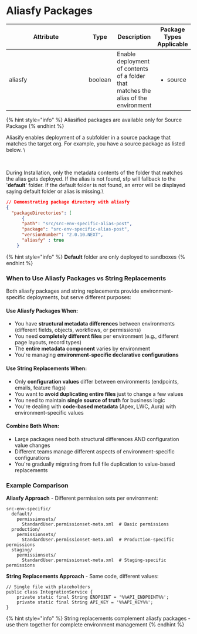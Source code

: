 # Aliasfy Packages



<table><thead><tr><th width="229">Attribute</th><th>Type</th><th>Description</th><th>Package Types Applicable</th></tr></thead><tbody><tr><td>aliasfy</td><td>boolean</td><td>Enable  deployment of contents of a folder that matches the alias of the environment</td><td><p></p><ul><li>source</li></ul><p></p></td></tr></tbody></table>

{% hint style="info" %}
Aliasified packages are available only for Source Package
{% endhint %}

Aliasify enables deployment of a subfolder in a source package that matches the target org. For example, you have a source package as listed below. \


<figure><img src="../../../.gitbook/assets/image (46).png" alt=""><figcaption></figcaption></figure>

\
During Installation, only the metadata contents of the folder that matches the alias gets deployed. If the alias is not found, sfp will fallback to the '**default**' folder. If the default folder is not found, an error will be displayed saying default folder or alias is missing.\


```json
// Demonstrating package directory with aliasfy
{
  "packageDirectories": [
      {    
      "path": "src/src-env-specific-alias-post",
      "package": "src-env-specific-alias-post",
      "versionNumber": "2.0.10.NEXT",
      "aliasfy" : true
    }
```

{% hint style="info" %}
**Default** folder are only deployed to sandboxes
{% endhint %}

### When to Use Aliasfy Packages vs String Replacements

Both aliasfy packages and string replacements provide environment-specific deployments, but serve different purposes:

#### Use Aliasfy Packages When:
* You have **structural metadata differences** between environments (different fields, objects, workflows, or permissions)
* You need **completely different files** per environment (e.g., different page layouts, record types)
* The **entire metadata component** varies by environment
* You're managing **environment-specific declarative configurations**

#### Use String Replacements When:
* Only **configuration values** differ between environments (endpoints, emails, feature flags)
* You want to **avoid duplicating entire files** just to change a few values
* You need to maintain **single source of truth** for business logic
* You're dealing with **code-based metadata** (Apex, LWC, Aura) with environment-specific values

#### Combine Both When:
* Large packages need both structural differences AND configuration value changes
* Different teams manage different aspects of environment-specific configurations
* You're gradually migrating from full file duplication to value-based replacements

### Example Comparison

**Aliasfy Approach** - Different permission sets per environment:
```
src-env-specific/
  default/
    permissionsets/
      StandardUser.permissionset-meta.xml  # Basic permissions
  production/
    permissionsets/
      StandardUser.permissionset-meta.xml  # Production-specific permissions
  staging/
    permissionsets/
      StandardUser.permissionset-meta.xml  # Staging-specific permissions
```

**String Replacements Approach** - Same code, different values:
```apex
// Single file with placeholders
public class IntegrationService {
    private static final String ENDPOINT = '%%API_ENDPOINT%%';
    private static final String API_KEY = '%%API_KEY%%';
}
```

{% hint style="info" %}
String replacements complement aliasfy packages - use them together for complete environment management
{% endhint %}
